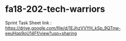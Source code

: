 # fa18-202-tech-warriors

Sprint Task Sheet link : https://drive.google.com/file/d/1EJhzVVYH_kSp_9QTnw-eeuHqp9oU14Ff/view?usp=sharing

